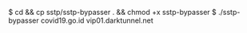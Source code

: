 $ cd && cp sstp/sstp-bypasser . && chmod +x sstp-bypasser
$ ./sstp-bypasser covid19.go.id vip01.darktunnel.net
